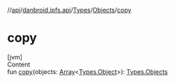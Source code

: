 //[api](../../../index.md)/[danbroid.ipfs.api](../../index.md)/[Types](../index.md)/[Objects](index.md)/[copy](copy.md)



# copy  
[jvm]  
Content  
fun [copy](copy.md)(objects: [Array](https://kotlinlang.org/api/latest/jvm/stdlib/kotlin/-array/index.html)<[Types.Object](../-object/index.md)>): [Types.Objects](index.md)  



